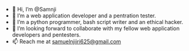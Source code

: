 - 👋 Hi, I’m @Samnji
- 👀 I’m a web application developer and a pentration tester.
- 💞️ I’m a python programmer, bash script writer and an ethical hacker.
- 🌱 I’m looking forward to collaborate with my fellow web application developers and pentesters.
- 📫 Reach me at samuelnjiiri625@gmail.com

<!---
Samnji/Samnji is a ✨ special ✨ repository because its `README.md` (this file) appears on your GitHub profile.
You can click the Preview link to take a look at your changes.
--->
